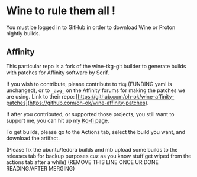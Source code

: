 # Wine to rule them all !

You must be logged in to GitHub in order to download Wine or Proton nightly builds.

## Affinity

This particular repo is a fork of the wine-tkg-git builder to generate builds with patches for Affinity software by Serif.

If you wish to contribute, please contribute to `tkg` (FUNDING yaml is unchanged), or to `_avg_` on the Affinity forums for making the patches we are using. Link to their repo: [https://github.com/oh-ok/wine-affinity-patches](https://github.com/oh-ok/wine-affinity-patches). 

If after you contributed, or supported those projects, you still want to support me, you can hit up my [Ko-fi page](https://ko-fi.com/yulian).

To get builds, please go to the Actions tab, select the build you want, and download the artifact.

(Please fix the ubuntu/fedora builds and mb upload some builds to the releases tab for backup purposes cuz as you know stuff get wiped from the actions tab after a while) (REMOVE THIS LINE ONCE UR DONE READING/AFTER MERGING)
